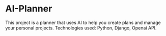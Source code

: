 # AI-Planner
This project is a planner that uses AI to help you create plans and manage your personal projects. Technologies used: Python, Django, Openai API. 
